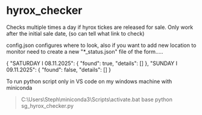 # hyrox_checker
Checks multiple times a day if hyrox tickes are released for sale. 
Only work after the initial sale date, (so can tell what link to check)

config.json configures where to look, also if you want to add new location to monitor need to create a new "*_status.json" file of the form.....

  {
    "SATURDAY I 08.11.2025": {
      "found": true,
      "details": []
    },
    "SUNDAY I 09.11.2025": {
      "found": false,
      "details": []
    }

To run python script only in VS code on my windows machine with miniconda

>C:\Users\Steph\miniconda3\Scripts\activate.bat base
>python sg_hyrox_checker.py
